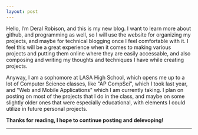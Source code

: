 ```yaml
---
layout: post
---
```


Hello, I’m Deral Robison, and this is my new blog. I want to learn more about github, and programming as well, so I will use the website for organizing my projects, and maybe for technical blogging once I feel comfortable with it. I feel this will be a great experience when it comes to making various projects and putting them online where they are easily accessable, and also composing and writing my thoughts and techniques I have while creating projects.

Anyway, I am a sophomore at LASA High School, which opens me up to a lot of Computer Science classes, like "AP CompSci", which I took last year, and "Web and Mobile Applications" which I am currently taking. I plan on posting on most of the projects that I do in the class, and maybe on some slightly older ones that were especially educational, with elements I could utilize in future personal projects.

**Thanks for reading, I hope to continue posting and delevoping!**

* * *
